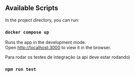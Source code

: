 ## Available Scripts

In the project directory, you can run:

### `docker compose up`
Runs the app in the development mode.\
Open [http://localhost:3000](http://localhost:3000) to view it in the browser.

Para rodar os testes de integração (a api deve estar rodando) 
### `npm run test`
